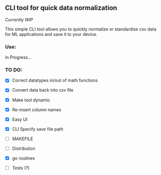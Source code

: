 ## CLI tool for quick data normalization

*Currently WIP*

This simple CLI tool allows you to quickly normalize or standardise csv data for ML applications and save it to your device.

### Use:


In Progress...

### TO DO:
- [x] Correct datatypes in/out of math functions
- [x] Convert data back into csv file
- [x] Make tool dynamic
- [x] Re-insert column names
- [x] Easy UI
- [x] CLI Specify save file path 
- [ ] MAKEFILE
- [ ] Distribution 
- [x] go routines
- [ ] Tests (?)


